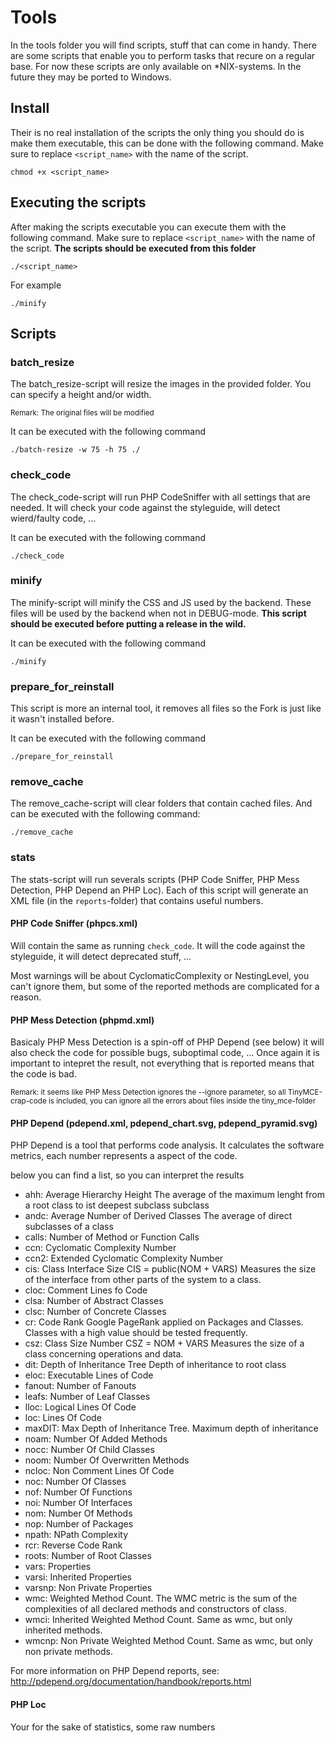 # Tools
In the tools folder you will find scripts, stuff that can come in handy.
There are some scripts that enable you to perform tasks that recure on a regular base. For now these scripts are only available on *NIX-systems. In the future they may be ported to Windows.

## Install
Their is no real installation of the scripts the only thing you should do is make them executable, this can be done with the following command. Make sure to replace `<script_name>` with the name of the script.

	chmod +x <script_name>

## Executing the scripts
After making the scripts executable you can execute them with the following command. Make sure to replace `<script_name>` with the name of the script. **The scripts should be executed from this folder**

	./<script_name>
	
For example

	./minify

## Scripts

### batch_resize
The batch_resize-script will resize the images in the provided folder. You can specify a height and/or width.

<small>Remark: The original files will be modified</small>

It can be executed with the following command

	./batch-resize -w 75 -h 75 ./
	
	

### check_code
The check_code-script will run PHP CodeSniffer with all settings that are needed. It will check your code against the styleguide, will detect wierd/faulty code, ...

It can be executed with the following command

	./check_code

### minify
The minify-script will minify the CSS and JS used by the backend. These files will be used by the backend when not in DEBUG-mode.
**This script should be executed before putting a release in the wild.**

It can be executed with the following command

	./minify

### prepare_for_reinstall
This script is more an internal tool, it removes all files so the Fork is just like it wasn't installed before.

It can be executed with the following command

	./prepare_for_reinstall

### remove_cache
The remove_cache-script will clear folders that contain cached files. And can be executed with the following command:

	./remove_cache


### stats
The stats-script will run severals scripts (PHP Code Sniffer, PHP Mess Detection, PHP Depend an PHP Loc). Each of this script will generate an XML file (in the `reports`-folder) that contains useful numbers.

#### PHP Code Sniffer (phpcs.xml)
Will contain the same as running `check_code`. It will the code against the styleguide, it will detect deprecated stuff, ... 

Most warnings will be about CyclomaticComplexity or NestingLevel, you can't ignore them, but some of the reported methods are complicated for a reason.

#### PHP Mess Detection (phpmd.xml)
Basicaly PHP Mess Detection is a spin-off of PHP Depend (see below) it will also check the code for possible bugs, suboptimal code, ... Once again it is important to intepret the result, not everything that is reported means that the code is bad.

<small>Remark: it seems like PHP Mess Detection ignores the --ignore parameter, so all TinyMCE-crap-code is included, you can ignore all the errors about files inside the tiny_mce-folder</small>

#### PHP Depend (pdepend.xml, pdepend_chart.svg, pdepend_pyramid.svg)
PHP Depend is a tool that performs code analysis. It calculates the software metrics, each number represents a aspect of the code.

below you can find a list, so you can interpret the results

* ahh:		Average Hierarchy Height	The average of the maximum lenght from a root class to ist deepest subclass subclass
* andc:		Average Number of Derived Classes	The average of direct subclasses of a class
* calls:	Number of Method or Function Calls
* ccn:		Cyclomatic Complexity Number
* ccn2:		Extended Cyclomatic Complexity Number
* cis:		Class Interface Size	CIS = public(NOM + VARS) Measures the size of the interface from other parts of the system to a class.
* cloc:		Comment Lines fo Code
* clsa:		Number of Abstract Classes
* clsc:		Number of Concrete Classes
* cr:		Code Rank Google PageRank applied on Packages and Classes. Classes with a high value should be tested frequently.
* csz:		Class Size Number 	CSZ = NOM + VARS Measures the size of a class concerning operations and data.
* dit:		Depth of Inheritance Tree Depth of inheritance to root class
* eloc:		Executable Lines of Code
* fanout:	Number of Fanouts
* leafs:	Number of Leaf Classes
* lloc:		Logical Lines Of Code
* loc:		Lines Of Code
* maxDIT:	Max Depth of Inheritance Tree. Maximum depth of inheritance
* noam:		Number Of Added Methods
* nocc:		Number Of Child Classes
* noom:		Number Of Overwritten Methods
* ncloc:	Non Comment Lines Of Code
* noc:		Number Of Classes
* nof:		Number Of Functions
* noi:		Number Of Interfaces
* nom:		Number Of Methods
* nop:		Number of Packages
* npath:	NPath Complexity
* rcr:		Reverse Code Rank
* roots:	Number of Root Classes
* vars:		Properties
* varsi:	Inherited Properties
* varsnp:	Non Private Properties
* wmc:		Weighted Method Count. The WMC metric is the sum of the complexities of all declared methods and constructors of class.
* wmci:		Inherited Weighted Method Count. Same as wmc, but only inherited methods.
* wmcnp:	Non Private Weighted Method Count. Same as wmc, but only non private methods.

For more information on PHP Depend reports, see: http://pdepend.org/documentation/handbook/reports.html

#### PHP Loc
Your for the sake of statistics, some raw numbers
